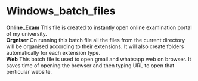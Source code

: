 # Windows_batch_files
**Online_Exam**
This file is created to instantly open online examination portal of my university.\
**Orgniser**
On running this batch file all the files from the current directory will be organised according to their extensions. It will also create folders automatically for each extension type.\
**Web**
This batch file is used to open gmail and whatsapp web on browser. It saves time of opening the browser and then typing URL to open that perticular website.

